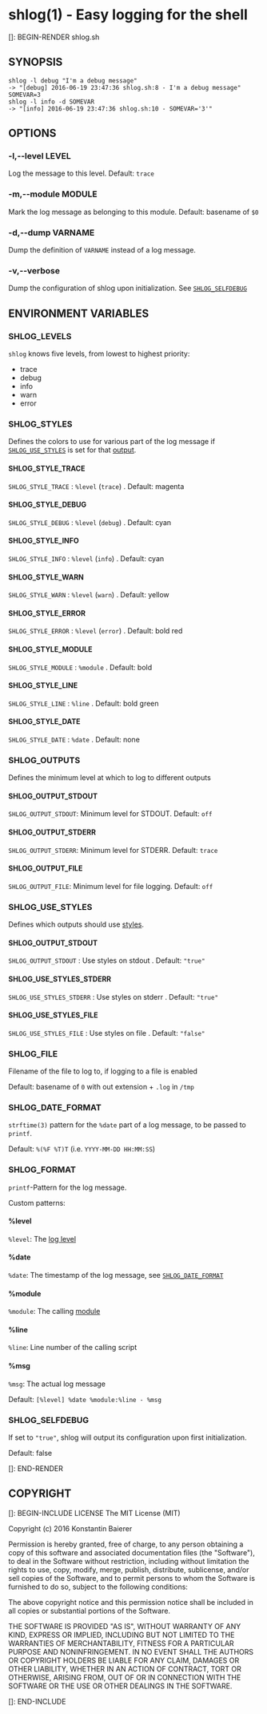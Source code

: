 # shlog(1) - Easy logging for the shell

[]: BEGIN-RENDER shlog.sh
## SYNOPSIS

    shlog -l debug "I'm a debug message"
    -> "[debug] 2016-06-19 23:47:36 shlog.sh:8 - I'm a debug message"
    SOMEVAR=3
    shlog -l info -d SOMEVAR
    -> "[info] 2016-06-19 23:47:36 shlog.sh:10 - SOMEVAR='3'"

## OPTIONS
### -l,--level LEVEL

Log the message to this level. Default: `trace`

### -m,--module MODULE

Mark the log message as belonging to this module. Default: basename of `$0`

### -d,--dump VARNAME

Dump the definition of `VARNAME` instead of a log message.

### -v,--verbose

Dump the configuration of shlog upon initialization. See [`SHLOG_SELFDEBUG`](#shlog-selfdebug)

## ENVIRONMENT VARIABLES

### SHLOG_LEVELS

`shlog` knows five levels, from lowest to highest priority:

* trace
* debug
* info
* warn
* error

### SHLOG_STYLES

Defines the colors to use for various part of the log message if
[`SHLOG_USE_STYLES`](#shlog_use_styles) is set for that [output](#shlog-outputs).

#### SHLOG_STYLE_TRACE

`SHLOG_STYLE_TRACE`  : `%level` (`trace`) . Default: magenta

#### SHLOG_STYLE_DEBUG

`SHLOG_STYLE_DEBUG`  : `%level` (`debug`) . Default: cyan

#### SHLOG_STYLE_INFO

`SHLOG_STYLE_INFO`   : `%level` (`info`)  . Default: cyan

#### SHLOG_STYLE_WARN

`SHLOG_STYLE_WARN`   : `%level` (`warn`)  . Default: yellow

#### SHLOG_STYLE_ERROR

`SHLOG_STYLE_ERROR`  : `%level` (`error`) . Default: bold red

#### SHLOG_STYLE_MODULE

`SHLOG_STYLE_MODULE` : `%module`          . Default: bold

#### SHLOG_STYLE_LINE

`SHLOG_STYLE_LINE`   : `%line`            . Default: bold green

#### SHLOG_STYLE_DATE

`SHLOG_STYLE_DATE`   : `%date`            . Default: none

### SHLOG_OUTPUTS

Defines the minimum level at which to log to different outputs

#### SHLOG_OUTPUT_STDOUT

`SHLOG_OUTPUT_STDOUT`: Minimum level for STDOUT. Default: `off`

#### SHLOG_OUTPUT_STDERR

`SHLOG_OUTPUT_STDERR`: Minimum level for STDERR. Default: `trace`

#### SHLOG_OUTPUT_FILE

`SHLOG_OUTPUT_FILE`: Minimum level for file logging. Default: `off`

### SHLOG_USE_STYLES

Defines which outputs should use [styles](#shlog_styles).

#### SHLOG_OUTPUT_STDOUT

 `SHLOG_OUTPUT_STDOUT`     : Use styles on stdout . Default: `"true"`

#### SHLOG_USE_STYLES_STDERR

 `SHLOG_USE_STYLES_STDERR` : Use styles on stderr . Default: `"true"`

#### SHLOG_USE_STYLES_FILE

 `SHLOG_USE_STYLES_FILE`   : Use styles on file   . Default: `"false"`

### SHLOG_FILE

Filename of the file to log to, if logging to a file is enabled

Default: basename of `0` with out extension + `.log` in `/tmp`

### SHLOG_DATE_FORMAT

`strftime(3)` pattern for the `%date` part of a log message, to be
passed to `printf`.

Default: `%(%F %T)T` (i.e. `YYYY-MM-DD HH:MM:SS`)

### SHLOG_FORMAT

`printf`-Pattern for the log message.

Custom patterns:

#### %level

`%level`: The [log level](#shlog-levels)

#### %date

`%date`: The timestamp of the log message, see [`SHLOG_DATE_FORMAT`](#shlog_date_format)

#### %module

`%module`: The calling [module](#-m---module-module)

#### %line

`%line`: Line number of the calling script

#### %msg

`%msg`: The actual log message

Default: `[%level] %date %module:%line - %msg`

### SHLOG_SELFDEBUG

If set to `"true"`, shlog will output its configuration upon first initialization.

Default: false

[]: END-RENDER

## COPYRIGHT

[]: BEGIN-INCLUDE LICENSE
The MIT License (MIT)

Copyright (c) 2016 Konstantin Baierer

Permission is hereby granted, free of charge, to any person obtaining a copy
of this software and associated documentation files (the "Software"), to deal
in the Software without restriction, including without limitation the rights
to use, copy, modify, merge, publish, distribute, sublicense, and/or sell
copies of the Software, and to permit persons to whom the Software is
furnished to do so, subject to the following conditions:

The above copyright notice and this permission notice shall be included in all
copies or substantial portions of the Software.

THE SOFTWARE IS PROVIDED "AS IS", WITHOUT WARRANTY OF ANY KIND, EXPRESS OR
IMPLIED, INCLUDING BUT NOT LIMITED TO THE WARRANTIES OF MERCHANTABILITY,
FITNESS FOR A PARTICULAR PURPOSE AND NONINFRINGEMENT. IN NO EVENT SHALL THE
AUTHORS OR COPYRIGHT HOLDERS BE LIABLE FOR ANY CLAIM, DAMAGES OR OTHER
LIABILITY, WHETHER IN AN ACTION OF CONTRACT, TORT OR OTHERWISE, ARISING FROM,
OUT OF OR IN CONNECTION WITH THE SOFTWARE OR THE USE OR OTHER DEALINGS IN THE
SOFTWARE.

[]: END-INCLUDE
